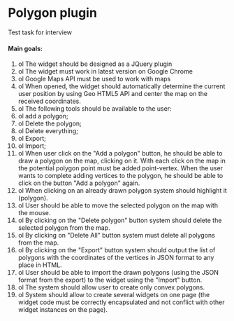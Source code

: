 # Polygon plugin

Test task for interview  

#### Main goals:

1. ol The widget should be designed as a JQuery plugin  
2. ol The widget must work in latest version on Google Chrome  
3. ol Google Maps API must be used to work with maps  
4. ol When opened, the widget should automatically determine the current user position by using Geo HTML5 API and center the map on the received coordinates.  
5. ol The following tools should be available to the user:  
  5. ol add a polygon;  
  5. ol Delete the polygon;  
  5. ol Delete everything;  
  5. ol Export;  
  5. ol Import;  
6. ol When user click on the "Add a polygon" button, he should be able to draw a polygon on the map, clicking on it. With each click on the map in the potential polygon point must be added point-vertex. When the user wants to complete adding vertices to the polygon, he should be able to click on the button "Add a polygon" again.  
7. ol When clicking on an already drawn polygon system should highlight it (polygon).  
8. ol User should be able to move the selected polygon on the map with the mouse.  
9. ol By clicking on the "Delete polygon" button system should delete the selected polygon from the map.  
10. ol By clicking on "Delete All" button system must delete all polygons from the map.  
11. ol By clicking on the "Export" button system should output the list of polygons with the coordinates of the vertices in JSON format to any place in HTML.  
12. ol User should be able to import the drawn polygons (using the JSON format from the export) to the widget using the "Import" button.  
13. ol The system should allow user to create only convex polygons.  
14. ol System should allow to create several widgets on one page (the widget code must be correctly encapsulated and not conflict with other widget instances on the page).
